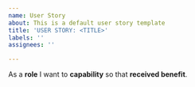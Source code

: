 ```yaml
---
name: User Story
about: This is a default user story template
title: 'USER STORY: <TITLE>'
labels: ''
assignees: ''

---
```


As a **role** I want to **capability** so that **received benefit**.
